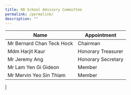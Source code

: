 ```yaml
---
title: 00 School Advisory Committee
permalink: /permalink/
description: ""
---
```



| Name | Appointment
| -------- | --------
| Mr Bernard Chan Teck Hock   | Chairman
| Mdm Harjit Kaur   | Honorary Treasurer
| Mr Jeremy Ang   | Honorary Secretary| Mr Ee Kuo-Ren   | Member
| Mr Lam Yen Gi Gideon   | Member
|  Mr Mervin Yeo Sin Thiam   | Member
| 